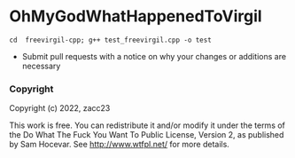 OhMyGodWhatHappenedToVirgil
==============================

`cd  freevirgil-cpp;
g++ test_freevirgil.cpp -o test`

* Submit pull requests with a notice on why your changes or additions are necessary

### Copyright

Copyright (c) 2022, zacc23

This work is free. You can redistribute it and/or modify it under the
terms of the Do What The Fuck You Want To Public License, Version 2,
as published by Sam Hocevar. See http://www.wtfpl.net/ for more details.
